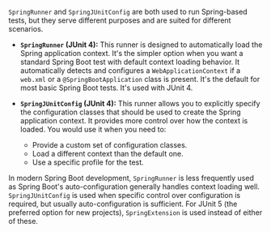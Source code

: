 `SpringRunner` and `SpringJUnitConfig` are both used to run Spring-based tests, but they serve different purposes and are suited for different scenarios.

* **`SpringRunner` (JUnit 4):**  This runner is designed to automatically load the Spring application context.  It's the simpler option when you want a standard Spring Boot test with default context loading behavior. It automatically detects and configures a `WebApplicationContext` if a `web.xml` or a `@SpringBootApplication` class is present. It's the default for most basic Spring Boot tests.  It's used with JUnit 4.

* **`SpringJUnitConfig` (JUnit 4):**  This runner allows you to explicitly specify the configuration classes that should be used to create the Spring application context.  It provides more control over how the context is loaded. You would use it when you need to:
    * Provide a custom set of configuration classes.
    * Load a different context than the default one.
    *  Use a specific profile for the test.

In modern Spring Boot development, `SpringRunner` is less frequently used as Spring Boot's auto-configuration generally handles context loading well. `SpringJUnitConfig` is used when specific control over configuration is required, but usually auto-configuration is sufficient. For JUnit 5 (the preferred option for new projects), `SpringExtension` is used instead of either of these.